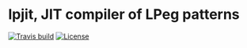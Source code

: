 # lpjit, JIT compiler of LPeg patterns

[![Travis build][travis-badge]][travis-page]
[![License][license-badge]][license-page]

[travis-page]: https://travis-ci.org/starius/lpjit
[travis-badge]: https://travis-ci.org/starius/lpjit.png
[license-page]: LICENSE
[license-badge]: http://img.shields.io/badge/License-MIT-brightgreen.png
